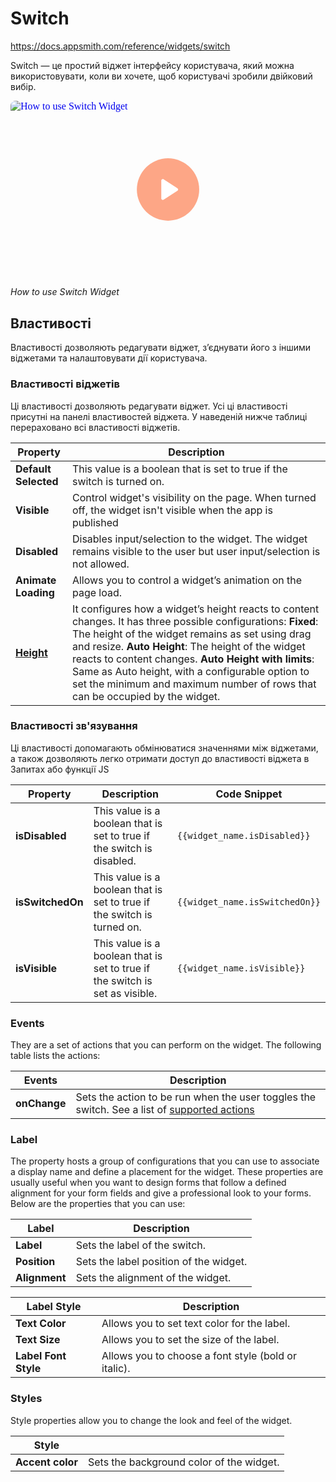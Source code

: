 # Switch

https://docs.appsmith.com/reference/widgets/switch

Switch — це простий віджет інтерфейсу користувача, який можна використовувати, коли ви хочете, щоб користувачі зробили двійковий вибір.

<iframe style="width:100%;height:auto;aspect-ratio:16/9;border-radius:0.5rem;overflow:hidden" src="https://youtube.com/embed/5kNWJ9mtlOw?autoplay=1" srcdoc="<style>*{padding:0;margin:0;overflow:hidden}html,body{height:100%}img,span{position:absolute;width:100%;top:0;bottom:0;margin:auto}span{height:100px;text-align:center;font:48px/1.5 sans-serif;color:white;text-shadow:0 0 0.25em gray}</style><a href=https://youtube.com/embed/5kNWJ9mtlOw?autoplay=1><img src=https://img.youtube.com/vi/5kNWJ9mtlOw/maxresdefault.jpg alt='How to use Switch Widget'><span><svg width=&quot;100px&quot; height=&quot;100px&quot; viewBox=&quot;0 0 463 462&quot; fill=&quot;none&quot; xmlns=&quot;http://www.w3.org/2000/svg&quot;><circle opacity=&quot;0.5&quot; cx=&quot;231.742&quot; cy=&quot;230.999&quot; r=&quot;231&quot; fill=&quot;#FE5011&quot;></circle><path d=&quot;M181.703 165.53C181.703 156.392 191.812 150.873 199.499 155.814L301.34 221.283C308.412 225.83 308.412 236.168 301.34 240.715L199.499 306.184C191.812 311.125 181.703 305.606 181.703 296.468V165.53Z&quot; fill=&quot;#FFFFFF&quot;></path></svg></span></a>" allowfullscreen="" title="How to use Switch Widget" loading="lazy" allow="autoplay; picture-in-picture" frameborder="0"></iframe>

*How to use Switch Widget*

## Властивості

Властивості дозволяють редагувати віджет, з’єднувати його з іншими віджетами та налаштовувати дії користувача.

### Властивості віджетів

Ці властивості дозволяють редагувати віджет. Усі ці властивості присутні на панелі властивостей віджета. У наведеній нижче таблиці перераховано всі властивості віджетів.

| Property                                                     | Description                                                  |
| ------------------------------------------------------------ | ------------------------------------------------------------ |
| **Default Selected**                                         | This value is a boolean that is set to true if the switch is turned on. |
| **Visible**                                                  | Control widget's visibility on the page. When turned off, the widget isn't visible when the app is published |
| **Disabled**                                                 | Disables input/selection to the widget. The widget remains visible to the user but user input/selection is not allowed. |
| **Animate Loading**                                          | Allows you to control a widget’s animation on the page load. |
| [**Height**](https://docs.appsmith.com/reference/widgets#height) | It configures how a widget’s height reacts to content changes. It has three possible configurations: **Fixed**: The height of the widget remains as set using drag and resize. **Auto Height**: The height of the widget reacts to content changes.   **Auto Height with limits**: Same as Auto height, with a configurable option to set the minimum and  maximum number of rows that can be occupied by the widget. |

### Властивості зв'язування

Ці властивості допомагають обмінюватися значеннями між віджетами, а також дозволяють легко отримати доступ до властивості віджета в Запитах або функції JS

| Property         | Description                                                  | Code Snippet                   |
| ---------------- | ------------------------------------------------------------ | ------------------------------ |
| **isDisabled**   | This value is a boolean that is set to true if the switch is disabled. | `{{widget_name.isDisabled}}`   |
| **isSwitchedOn** | This value is a boolean that is set to true if the switch is turned on. | `{{widget_name.isSwitchedOn}}` |
| **isVisible**    | This value is a boolean that is set to true if the switch is set as visible. | `{{widget_name.isVisible}}`    |

### Events

They are a set of actions that you can perform on the widget. The following table lists the actions:

| Events       | Description                                                  |
| ------------ | ------------------------------------------------------------ |
| **onChange** | Sets the action to be run when the user toggles the switch. See a list of [supported actions](https://docs.appsmith.com/reference/appsmith-framework/widget-actions) |

### Label

The property hosts a group of configurations that you can use to associate a display name and define a placement for the widget. These properties  are usually useful when you want to design forms that follow a defined  alignment for your form fields and give a professional look to your  forms. Below are the properties that you can use:

| Label         | Description                            |
| ------------- | -------------------------------------- |
| **Label**     | Sets the label of the switch.          |
| **Position**  | Sets the label position of the widget. |
| **Alignment** | Sets the alignment of the widget.      |

| Label Style          | Description                                         |
| -------------------- | --------------------------------------------------- |
| **Text Color**       | Allows you to set text color for the label.         |
| **Text Size**        | Allows you to set the size of the label.            |
| **Label Font Style** | Allows you to choose a font style (bold or italic). |

### Styles

Style properties allow you to change the look and feel of the widget.

| Style            |                                          |
| ---------------- | ---------------------------------------- |
| **Accent color** | Sets the background color of the widget. |